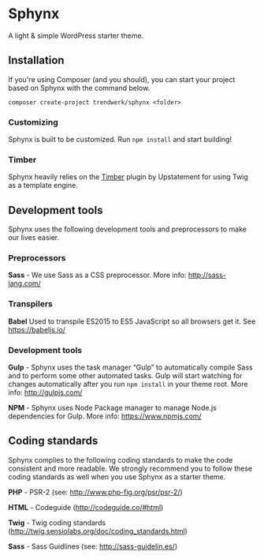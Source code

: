 # Sphynx

A light & simple WordPress starter theme.

## Installation

If you're using Composer (and you should), you can start your project based on Sphynx with the command below.
```
composer create-project trendwerk/sphynx <folder>
```

### Customizing
Sphynx is built to be customized. Run `npm install` and start building!

### Timber
Sphynx heavily relies on the [Timber](http://upstatement.com/timber/) plugin by Upstatement for using Twig as a template engine.

## Development tools

Sphynx uses the following development tools and preprocessors to make our lives easier.

### Preprocessors

**Sass** - We use Sass as a CSS preprocessor. More info: http://sass-lang.com/

### Transpilers

**Babel** Used to transpile ES2015 to ES5 JavaScript so all browsers get it. See https://babeljs.io/

### Development tools

**Gulp** - Sphynx uses the task manager “Gulp” to automatically compile Sass and to perform some other automated tasks. Gulp will start watching for changes automatically after you run `npm install` in your theme root. More info: http://gulpjs.com/

**NPM** - Sphynx uses Node Package manager to manage Node.js dependencies for Gulp. More info: https://www.npmjs.com/

## Coding standards

Sphynx complies to the following coding standards to make the code consistent and more readable. We strongly recommend you to follow these coding standards as well when you use Sphynx as a starter theme.

**PHP** - PSR-2 (see: http://www.php-fig.org/psr/psr-2/)

**HTML** - Codeguide (http://codeguide.co/#html)

**Twig** - Twig coding standards (http://twig.sensiolabs.org/doc/coding_standards.html)

**Sass** - Sass Guidlines (see: http://sass-guidelin.es/)
